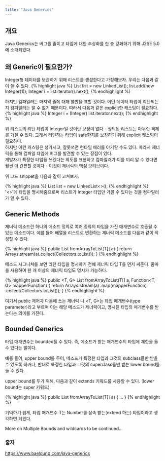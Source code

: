```yaml
---
title: "Java Generics"
---
```


## 개요
Java Generics는 버그를 줄이고 타입에 대한 추상화를 한 층 강화하기 위해 J2SE 5.0에 소개되었다.

## 왜 Generic이 필요한가?
Integer형 데이터를 보관하기 위해 리스트를 생성한다고 가정해보자. 우리는 다음과 같이 쓸 수 있다.
{% highlight java %}
List list = new LinkedList();
list.add(new Integer(1));
Integer i = list.iterator().next();
{% endhighlight %}

하지만 컴파일러는 마지막 줄에 대해 불만을 표할 것이다. 어떤 데이터 타입이 리턴되는지 컴파일러는 알 수 없기 때문이다. 따라서 다음과 같은 explicit한 캐스팅이 필요하다.
{% highlight java %}
Integer i = (Integer) list.iterator.next();
{% endhighlight %}

위 리스트의 리턴 타입이 Integer일 것이란 보장이 없다 - 정의된 리스트는 아무런 객체를 가질 수 있다. 그래서 리턴하는 타입이 safe한지를 보장하기 위해 explicit 캐스팅이 필요하다.\
하지만 이런 캐스팅은 성가시고, 잘못쓰면 런타임 에러를 야기할 수도 있다. 따라서 제너릭을 통해 컴파일 타임에 버그를 발견할 수 있는 장점이 있다.\
개발자가 특정한 타입을 쓰겠다는 의도를 표현하고 컴파일러가 이를 미리 알 수 있다면 훨씬 더 간편할 것이다 - 이것이 제너릭의 핵심 모티브이다.

위 코드 snippet을 다음과 같이 고쳐보자.

{% highlight java %}
List<Integer> list = new LinkedList<>();
{% endhighlight %}
'<>'에 타입을 명시해줌으로써 리스트가 Integer 타입만 가질 수 있다는 것을 컴파일러가 알 수 있다.

## Generic Methods
제너릭 메소드란 하나의 메소드 정의로 여러 종류의 타입을 가진 매개변수로 호출될 수 있는 메소드이다.
예를 들어 배열을 리스트로 변환하는 제너릭 메소드를 다음과 같이 작성할 수 있다.

{% highlight java %}
public <T> List<T> fromArrayToList(T[] a) {
    return Arrays.stream(a).collect(Collectors.toList());
}
{% endhighlight %}

메소드 시그니쳐를 보면 리턴 타입을 명시하기 전에 제너릭 타입 T를 먼저 써준다. 콤마를 사용하여 한 개 이상의 제너릭 타입도 명시가 가능하다. 

{% highlight java %}
public <T, G> List<G> fromArrayToList(T[] a, Function<T, G> mapperFunction) {
    return Arrays.stream(a)
      .map(mapperFunction)
      .collect(Collectors.toList());
}
{% endhighlight %}

여기서 public 제어자 다음에 쓰는 제너릭 <T>나 <T, G>는 타입 매개변수(type parameter)라고 부르며 이는 해당 메소드가 제너릭이고, 명시된 타입의 매개변수를 받는다는 의미를 가진다.

## Bounded Generics
타입 매개변수는 bounded될 수 있다. 즉, 메소드가 받는 매개변수의 타입에 제한을 둘 수 있다는 말이다.

예를 들어, upper bound를 두어, 메소드가 특정한 타입과 그것의 subclass들만 받을 수 있도록 하거나, 반대로 특정한 타입과 그것의 superclass들만 받는 lower bound를 둘 수 있다.

upper bound를 두기 위해, 다음과 같이 extends 키워드를 사용할 수 있다. (lower bound는 super 키워드)

{% highlight java %}
public <T extends Number> List<T> fromArrayToList(T[] a) {
    ...
}
{% endhighlight %}

기억하기 쉽게, 타입 매개변수 T는 Number를 상속 받는(extend 하는) 타입이라고 생각하면 되겠다.

More on Multiple Bounds and wildcards to be continued...

### 출처
https://www.baeldung.com/java-generics
